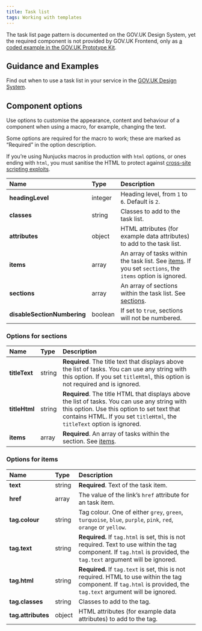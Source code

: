 ```yaml
---
title: Task list
tags: Working with templates
---
```


The task list page pattern is documented on the GOV.UK Design System, yet the required component is not provided by GOV.UK Frontend, only as [a coded example in the GOV.UK Prototype Kit](https://govuk-prototype-kit.herokuapp.com/docs/templates/task-list).

## Guidance and Examples

Find out when to use a task list in your service in the [GOV.UK Design System](https://design-system.service.gov.uk/patterns/task-list-pages/).

## Component options

Use options to customise the appearance, content and behaviour of a component when using a macro, for example, changing the text.

Some options are required for the macro to work; these are marked as “Required” in the option description.

If you’re using Nunjucks macros in production with `html` options, or ones ending with `html`, you must sanitise the HTML to protect against [cross-site scripting exploits](https://developer.mozilla.org/en-US/docs/Glossary/Cross-site_scripting).

| Name | Type | Description |
| :--- | :--- | :---------- |
| **headingLevel** | integer | Heading level, from `1` to `6`. Default is `2`. |
| **classes** | string | Classes to add to the task list. |
| **attributes** | object | HTML attributes (for example data attributes) to add to the task list. |
| **items** | array | An array of tasks within the task list. See [items](#options-for-items). If you set `sections`, the `items` option is ignored. |
| **sections** | array | An array of sections within the task list. See [sections](#options-for-sections). |
| **disableSectionNumbering** | boolean | If set to `true`, sections will not be numbered. |

### Options for sections

| Name | Type | Description |
| :--- | :--- | :---------- |
| **titleText** | string | **Required**. The title text that displays above the list of tasks. You can use any string with this option. If you set `titleHtml`, this option is not required and is ignored. |
| **titleHtml** | string | **Required**. The title HTML that displays above the list of tasks. You can use any string with this option. Use this option to set text that contains HTML. If you set `titleHtml`, the `titleText` option is ignored. |
| **items** | array | **Required**. An array of tasks within the section. See [items](#options-for-items). |

### Options for items

| Name | Type | Description |
| :--- | :--- | :---------- |
| **text** | string | **Required**. Text of the task item. |
| **href** | array | The value of the link’s `href` attribute for an task item. |
| **tag.colour** | string | Tag colour. One of either `grey`, `green`, `turquoise`, `blue`, `purple`, `pink`, `red`, `orange` or `yellow`. |
| **tag.text** | string | **Required.** If `tag.html` is set, this is not required. Text to use within the tag component. If `tag.html` is provided, the `tag.text` argument will be ignored. |
| **tag.html** | string | **Required.** If `tag.text` is set, this is not required. HTML to use within the tag component. If `tag.html` is provided, the `tag.text` argument will be ignored. |
| **tag.classes** | string | Classes to add to the tag. |
| **tag.attributes** | object | HTML attributes (for example data attributes) to add to the tag. |
